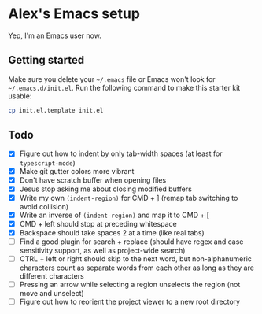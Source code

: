 # Alex's Emacs setup
Yep, I'm an Emacs user now.

## Getting started
Make sure you delete your `~/.emacs` file or Emacs won't look for `~/.emacs.d/init.el`.
Run the following command to make this starter kit usable:

```sh
cp init.el.template init.el
```

## Todo
- [x] Figure out how to indent by only tab-width spaces (at least for `typescript-mode`)
- [x] Make git gutter colors more vibrant
- [x] Don't have scratch buffer when opening files
- [x] Jesus stop asking me about closing modified buffers
- [x] Write my own `(indent-region)` for CMD + ] (remap tab switching to avoid collision)
- [x] Write an inverse of `(indent-region)` and map it to CMD + [
- [x] CMD + left should stop at preceding whitespace
- [x] Backspace should take spaces 2 at a time (like real tabs)
- [ ] Find a good plugin for search + replace (should have regex and case sensitivity support, as well as project-wide search)
- [ ] CTRL + left or right should skip to the next word, but non-alphanumeric characters count as separate words from each other as long as they are different characters
- [ ] Pressing an arrow while selecting a region unselects the region (not move and unselect)
- [ ] Figure out how to reorient the project viewer to a new root directory
